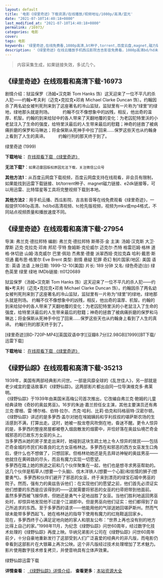 ```yaml
---
layout: default
title: '电影《绿里奇迹》下载资源/在线播放/视频地址/1080p/高清/蓝光'
date: "2021-07-10T14:40:18+0800"
last_modified_at: "2021-07-10T14:40:18+0800"
permalink: /16973/
categories: 电影
cover:
tags: 电影
keywords: '绿里奇迹,在线免费看,1080p高清,bt种子,torrent,百度云盘,magnet,磁力链,迅雷下载资源'
description: '《绿里奇迹》在线云播放手机西瓜影院吉吉影音免费看，1080p高清bd/hd未删减完整版和tc抢先枪版，mkv/mp4格式，附带bt/torrent种子、magnet/磁力链、百度云盘、网盘资源迅雷下载链接'
---
```


>内容采集生成，如果链接失效，多试几个。


## 《绿里奇迹》在线观看和高清下载-16973

剧情介绍：狱监保罗（汤姆•汉克斯 Tom Hanks 饰）这天迎来了一位不平凡的杀人犯――约翰•考夫利（迈克•克拉克•邓肯 Michael Clarke Duncan 饰）。约翰因杀了两名幼女被判死刑来到了这座著名的冷山监狱，监狱里有一片称为“绿里”的绿地，绿地那头就是刑场。  　　约翰不仅不像想象中的凶残，相反，他出奇的温厚、机智。约翰的到来给狱中的各人带来了天翻地覆的变化：为老囚犯特里沃的小老鼠注入了生命的强度，给特里沃最后的人生带来最后的慰籍；神奇的拯救了被病痛折磨的保罗和马琳达；将金保斯从死神手中拉了回来……保罗这些天也从约翰身上看到了人生的真谛。  　　约翰行刑的那天终于到了。


绿里奇迹 (1999)

**下载地址**： [在线观看下载 《绿里奇迹》](https://www.btbtdy.me/btdy/dy3807.html) 


**无法下载?**：`如果迅雷因版权原因无法下载，关注微信公众号 `

**其他方法1**：从百度云网盘下载视频，百度云网盘支持在线观看，非会员有限制，如果能找到迅雷下载链接、bt/torrent种子、magnet磁力链接、e2dk链接等，可以用迅雷、比特彗星等工具将完整视频下载到本地。

**其他方法2**：用手机云播、西瓜影院、吉吉影音等在线免费观看《绿里奇迹》，一般提供1080p高清、hd/bd高清视频、tc抢先版视频，视频为mkv或mp4格式，不同站点视频质量和播放速度不同。


## 《绿里奇迹》在线观看和高清下载-27954

导演: 弗兰克·德拉邦特 编剧: 弗兰克·德拉邦特 斯蒂芬·金 主演: 汤姆·汉克斯 大卫·摩斯 迈克·克拉克·邓肯 邦尼·亨特 詹姆斯·克伦威尔 迈克尔·杰特 格雷厄姆·格林 道格·休切逊 山姆·洛克威尔 巴里·佩珀 杰弗里·德曼 派翠西娅·克拉克森 哈利·戴恩·斯坦通 戴布思·格里尔 Eve Brent 类型: 剧情 悬疑 犯罪 奇幻 制片国家/地区: 美国 语言: 英语 法语 上映日期: 1999-12-10(美国) 片长: 189 分钟 又名: 绿色奇迹(台) 绿色英里 绿里 绿地 IMDb链接: tt0120689

狱监保罗（汤姆•汉克斯 Tom Hanks 饰）这天迎来了一位不平凡的杀人犯――约翰•考夫利（迈克•克拉克•邓肯 Michael Clarke Duncan 饰）。约翰因杀了两名幼女被判死刑来到了这座著名的冷山监狱，监狱里有一片称为“绿里”的绿地，绿地那头就是刑场。 约翰不仅不像想象中的凶残，相反，他出奇的温厚、机智。约翰的到来给狱中的各人带来了天翻地覆的变化：为老囚犯特里沃的小老鼠注入了生命的强度，给特里沃最后的人生带来最后的慰籍；神奇的拯救了被病痛折磨的保罗和马琳达；将金保斯从死神手中拉了回来……保罗这些天也从约翰身上看到了人生的真谛。 约翰行刑的那天终于到了。


[绿里奇迹][BD-720P-MP4][英国双语中字][豆瓣8.7分][2.98GB][1999][BT下载/迅雷下载]

**下载地址**： [在线观看下载 《绿里奇迹》](https://www.btdx8.com/torrent/the_green_mile_1999.html) 


## 《绿野仙踪》在线观看和高清下载-35213

1939年，美国有两部经典影片问世。一部是风靡全球的《乱世佳人》，另一部就是老少咸宜的童话故事片《绿野仙踪》。这两部影片都出自同一位导演维克多·弗莱明。<br />《绿野仙踪》于1939年由美国米高梅公司首次推出，它改编自弗兰克&middot;鲍姆的儿童经典读物《奇妙的奥兹男巫》。16岁的朱迪·嘉兰担任女主演，其他主要演员还有弗兰克&middot;摩根、雷·博尔格、伯特&middot;拉尔、杰克&middot;哈利、比莉&middot;伯克和玛格丽特&middot;汉密尔顿。<br />《绿野仙踪》讲述的是多萝西·盖尔对她在埃姆姨妈和亨利叔叔的堪萨斯农场的生活感到不满，打算出走。这时，她被一股龙卷风吹倒在地，昏迷不醒。更令人惊异的是，多萝西的整座房屋都被卷入烟囱散发的烟雾中，并恰好落在奥兹仙境芒奇金城邪恶的已故东方女巫的头上。<br />当多萝西从她的房子里走出来时，她碰到这块生疏土地上令人惊异的居民——包括芒奇金城的市民们和善良的北方女巫格林达。多萝西在和邪恶的西方女巫发生口角后，便什么也不想做了，只想回家。但格林劝她还是先去拜访神秘的奥兹男巫&mdash;—他就住在黄砖路的尽头，而且有魔力实现一切愿望。<br />多萝西在踏上她的旅途之前和几个伙伴聚集在一起，他们也是想寻求男巫帮助的。这几个伙伴是稻草人(想要一个头脑)、伐木洋铁人(想要一个心脏)和怯懦的狮子(想要勇气)。多萝西和伙伴们避开了邪恶的女巫，终于来到漂亮的绿宝石城中男巫的院子。然而，强有力的奥兹告诉他们：在实现他们的愿望之前，他们首先必须证实他们想要的东西是应该得到的&mdash;—这就需要将邪恶的女巫的扫帚把带到他面前。<br />虽然多萝西被飞猴俘虏，但她还是勇气十足地战胜了女巫。当他们胜利地返回男巫处时，却惊异地发现他不过是个江湖郎中。但是男巫向他们证实：他们都得到了自己所追求的东西。至于多萝西的请求&mdash;—他能用他的气球送她回堪萨斯州。然而气球未能带多萝西起飞，她在格林达的指导下使用有魔力的红拖鞋返回家乡。<br />现在，多萝西终于心满足足地向她的家人和朋友公布：“世界上再也没有别的地方比得上自己的家。&rdquo;1998年11月，为纪念《绿野仙踪》问世60周年，经过数字化技术处理的《绿野仙踪》再度上映。华纳兄弟影片公司在《绿野仙踪》问世60周年前夕，十分自豪地重新发行了这部受到人们广泛喜爱的经典片的非凡版，而电影仍幸看到这部影片在大银幕上再次公映。这个非凡版经过技术处理增加了艺术魅力。影片使用数字技术修复拷贝，并使音响具有立体声效果。


绿野仙踪迅雷下载

**详情查看**： [《绿野仙踪》详情介绍](/movie/35213/)， **查看更多**：[本站资源大全](/movie/t/all/)


